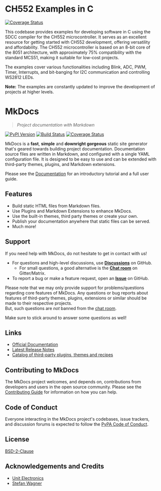 # CH552 Examples in C

[![Coverage Status][codecov-image]][codecov-link]

This codebase provides examples for developing software in C using the SDCC compiler for the CH552 microcontroller. It serves as an excellent resource for getting started with CH552 development, offering versatility and affordability. The CH552 microcontroller is based on an 8-bit core of the 8051 architecture, with approximately 75% compatibility with the standard MCS51, making it suitable for low-cost projects.

The examples cover various functionalities including Blink, ADC, PWM, Timer, Interrupts, and bit-banging for I2C communication and controlling WS2812 LEDs.

**Note:** The examples are constantly updated to improve the development of projects at higher levels.

# MkDocs

> *Project documentation with Markdown*

[![PyPI Version][pypi-v-image]][pypi-v-link]
[![Build Status][GHAction-image]][GHAction-link]
[![Coverage Status][codecov-image]][codecov-link]

MkDocs is a **fast**, **simple** and **downright gorgeous** static site
generator that's geared towards building project documentation. Documentation
source files are written in Markdown, and configured with a single YAML
configuration file. It is designed to be easy to use and can be extended with
third-party themes, plugins, and Markdown extensions.

Please see the [Documentation][mkdocs] for an introductory tutorial and a full
user guide.

## Features

- Build static HTML files from Markdown files.
- Use Plugins and Markdown Extensions to enhance MkDocs.
- Use the built-in themes, third party themes or create your own.
- Publish your documentation anywhere that static files can be served.
- Much more!

## Support

If you need help with MkDocs, do not hesitate to get in contact with us!

-   For questions and high-level discussions, use **[Discussions]** on GitHub.
    -   For small questions, a good alternative is the **[Chat room]** on
        Gitter/Matrix.
-   To report a bug or make a feature request, open an **[Issue]** on GitHub.

Please note that we may only provide
support for problems/questions regarding core features of MkDocs. Any
questions or bug reports about features of third-party themes, plugins,
extensions or similar should be made to their respective projects.  
But, such questions are *not* banned from the [chat room].

Make sure to stick around to answer some questions as well!

## Links

- [Official Documentation][mkdocs]
- [Latest Release Notes][release-notes]
- [Catalog of third-party plugins, themes and recipes][catalog]

## Contributing to MkDocs

The MkDocs project welcomes, and depends on, contributions from developers and
users in the open source community. Please see the [Contributing Guide] for
information on how you can help.

## Code of Conduct

Everyone interacting in the MkDocs project's codebases, issue trackers, and
discussion forums is expected to follow the [PyPA Code of Conduct].

<!-- Badges -->
[codecov-image]: https://codecov.io/github/mkdocs/mkdocs/coverage.svg?branch=master
[codecov-link]: https://codecov.io/github/mkdocs/mkdocs?branch=master
[pypi-v-image]: https://img.shields.io/pypi/v/mkdocs.svg
[pypi-v-link]: https://pypi.org/project/mkdocs/
[GHAction-image]: https://github.com/mkdocs/mkdocs/workflows/CI/badge.svg?branch=master&event=push
[GHAction-link]: https://github.com/mkdocs/mkdocs/actions?query=event%3Apush+branch%3Amaster
<!-- Links -->
[mkdocs]: https://www.mkdocs.org
[Issue]: https://github.com/mkdocs/mkdocs/issues
[Discussions]: https://github.com/mkdocs/mkdocs/discussions
[Chat room]: https://gitter.im/mkdocs/community
[release-notes]: https://www.mkdocs.org/about/release-notes/
[Contributing Guide]: https://www.mkdocs.org/about/contributing/
[PyPA Code of Conduct]: https://www.pypa.io/en/latest/code-of-conduct/
[catalog]: https://github.com/mkdocs/catalog

## License

[BSD-2-Clause](https://github.com/mkdocs/mkdocs/blob/master/LICENSE)

## Acknowledgements and Credits

- [Unit Electronics](https://uelectronics.com/)
- [Stefan Wagner](https://github.com/wagiminator) 

